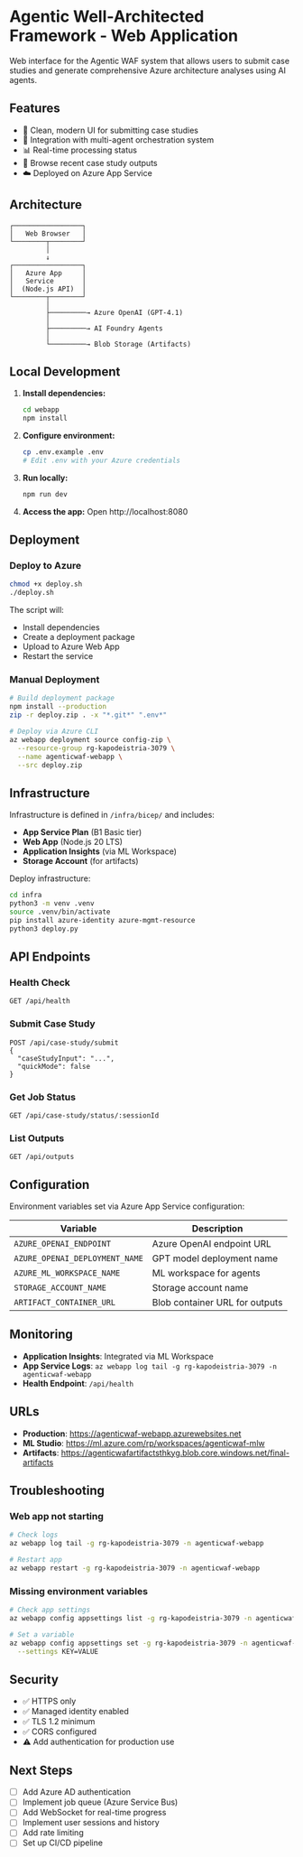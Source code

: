 # Agentic Well-Architected Framework - Web Application

Web interface for the Agentic WAF system that allows users to submit case studies and generate comprehensive Azure architecture analyses using AI agents.

## Features

- 🎨 Clean, modern UI for submitting case studies
- 🤖 Integration with multi-agent orchestration system
- 📊 Real-time processing status
- 📁 Browse recent case study outputs
- ☁️ Deployed on Azure App Service

## Architecture

```
┌─────────────────┐
│   Web Browser   │
└────────┬────────┘
         │
         ↓
┌─────────────────┐
│   Azure App     │
│   Service       │
│  (Node.js API)  │
└────────┬────────┘
         │
         ├─────────→ Azure OpenAI (GPT-4.1)
         │
         ├─────────→ AI Foundry Agents
         │
         └─────────→ Blob Storage (Artifacts)
```

## Local Development

1. **Install dependencies:**
   ```bash
   cd webapp
   npm install
   ```

2. **Configure environment:**
   ```bash
   cp .env.example .env
   # Edit .env with your Azure credentials
   ```

3. **Run locally:**
   ```bash
   npm run dev
   ```

4. **Access the app:**
   Open http://localhost:8080

## Deployment

### Deploy to Azure

```bash
chmod +x deploy.sh
./deploy.sh
```

The script will:
- Install dependencies
- Create a deployment package
- Upload to Azure Web App
- Restart the service

### Manual Deployment

```bash
# Build deployment package
npm install --production
zip -r deploy.zip . -x "*.git*" ".env*"

# Deploy via Azure CLI
az webapp deployment source config-zip \
  --resource-group rg-kapodeistria-3079 \
  --name agenticwaf-webapp \
  --src deploy.zip
```

## Infrastructure

Infrastructure is defined in `/infra/bicep/` and includes:

- **App Service Plan** (B1 Basic tier)
- **Web App** (Node.js 20 LTS)
- **Application Insights** (via ML Workspace)
- **Storage Account** (for artifacts)

Deploy infrastructure:
```bash
cd infra
python3 -m venv .venv
source .venv/bin/activate
pip install azure-identity azure-mgmt-resource
python3 deploy.py
```

## API Endpoints

### Health Check
```
GET /api/health
```

### Submit Case Study
```
POST /api/case-study/submit
{
  "caseStudyInput": "...",
  "quickMode": false
}
```

### Get Job Status
```
GET /api/case-study/status/:sessionId
```

### List Outputs
```
GET /api/outputs
```

## Configuration

Environment variables set via Azure App Service configuration:

| Variable | Description |
|----------|-------------|
| `AZURE_OPENAI_ENDPOINT` | Azure OpenAI endpoint URL |
| `AZURE_OPENAI_DEPLOYMENT_NAME` | GPT model deployment name |
| `AZURE_ML_WORKSPACE_NAME` | ML workspace for agents |
| `STORAGE_ACCOUNT_NAME` | Storage account name |
| `ARTIFACT_CONTAINER_URL` | Blob container URL for outputs |

## Monitoring

- **Application Insights**: Integrated via ML Workspace
- **App Service Logs**: `az webapp log tail -g rg-kapodeistria-3079 -n agenticwaf-webapp`
- **Health Endpoint**: `/api/health`

## URLs

- **Production**: https://agenticwaf-webapp.azurewebsites.net
- **ML Studio**: https://ml.azure.com/rp/workspaces/agenticwaf-mlw
- **Artifacts**: https://agenticwafartifactsthkyg.blob.core.windows.net/final-artifacts

## Troubleshooting

### Web app not starting
```bash
# Check logs
az webapp log tail -g rg-kapodeistria-3079 -n agenticwaf-webapp

# Restart app
az webapp restart -g rg-kapodeistria-3079 -n agenticwaf-webapp
```

### Missing environment variables
```bash
# Check app settings
az webapp config appsettings list -g rg-kapodeistria-3079 -n agenticwaf-webapp

# Set a variable
az webapp config appsettings set -g rg-kapodeistria-3079 -n agenticwaf-webapp \
  --settings KEY=VALUE
```

## Security

- ✅ HTTPS only
- ✅ Managed identity enabled
- ✅ TLS 1.2 minimum
- ✅ CORS configured
- ⚠️ Add authentication for production use

## Next Steps

- [ ] Add Azure AD authentication
- [ ] Implement job queue (Azure Service Bus)
- [ ] Add WebSocket for real-time progress
- [ ] Implement user sessions and history
- [ ] Add rate limiting
- [ ] Set up CI/CD pipeline